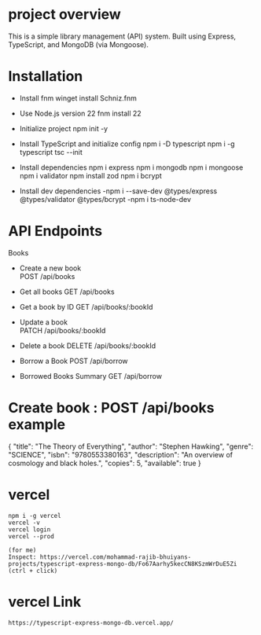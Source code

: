 
# project overview
This is a simple library management (API) system. Built using  Express, TypeScript, and MongoDB (via Mongoose).

# Installation

- Install fnm
    winget install Schniz.fnm

- Use Node.js version 22
    fnm install 22

- Initialize project
    npm init -y

- Install TypeScript and initialize config
    npm i -D typescript
    npm i -g typescript
    tsc --init

- Install dependencies
    npm i express
    npm i mongodb
    npm i mongoose
    npm i validator
    npm install zod
    npm i bcrypt


- Install dev dependencies
    -npm i --save-dev @types/express @types/validator  @types/bcrypt
    -npm i ts-node-dev

# API Endpoints

Books
- Create a new book  
    POST /api/books 

- Get all books
    GET /api/books   

- Get a book by ID 
    GET /api/books/:bookId  

- Update a book    
    PATCH /api/books/:bookId

- Delete a book 
    DELETE /api/books/:bookId 


- Borrow a Book
    POST /api/borrow

- Borrowed Books Summary
    GET /api/borrow


# Create book : POST /api/books example

{
  "title": "The Theory of Everything",
  "author": "Stephen Hawking",
  "genre": "SCIENCE",
  "isbn": "9780553380163",
  "description": "An overview of cosmology and black holes.",
  "copies": 5,
  "available": true
}

# vercel 

    npm i -g vercel
    vercel -v
    vercel login
    vercel --prod

    (for me)
    Inspect: https://vercel.com/mohammad-rajib-bhuiyans-projects/typescript-express-mongo-db/Fo67Aarhy5kecCN8KSzmWrDuE5Zi
    (ctrl + click)

# vercel Link 
    https://typescript-express-mongo-db.vercel.app/


